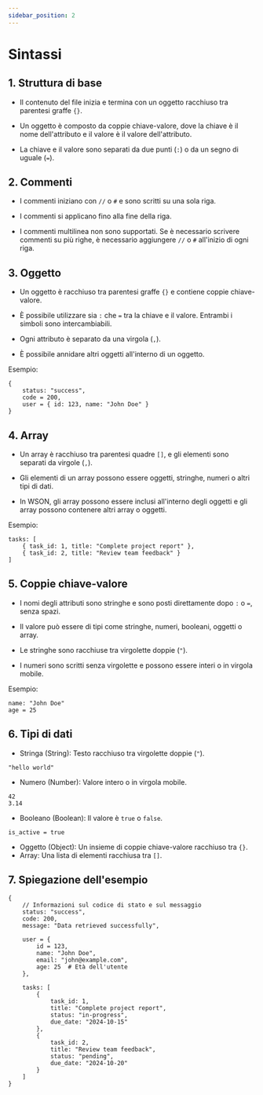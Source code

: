 ```yaml
---
sidebar_position: 2
---
```


# Sintassi

## 1. Struttura di base
* Il contenuto del file inizia e termina con un oggetto racchiuso tra parentesi graffe `{}`.

* Un oggetto è composto da coppie chiave-valore, dove la chiave è il nome dell'attributo e il valore è il valore dell'attributo.

* La chiave e il valore sono separati da due punti (`:`) o da un segno di uguale (`=`).

## 2. Commenti
* I commenti iniziano con `//` o `#` e sono scritti su una sola riga.

* I commenti si applicano fino alla fine della riga.

* I commenti multilinea non sono supportati. Se è necessario scrivere commenti su più righe, è necessario aggiungere `//` o `#` all'inizio di ogni riga.

## 3. Oggetto
* Un oggetto è racchiuso tra parentesi graffe `{}` e contiene coppie chiave-valore.

* È possibile utilizzare sia `:` che `=` tra la chiave e il valore. Entrambi i simboli sono intercambiabili.

* Ogni attributo è separato da una virgola (`,`).

* È possibile annidare altri oggetti all'interno di un oggetto.

Esempio:

```
{
    status: "success",
    code = 200,
    user = { id: 123, name: "John Doe" }
}
```

## 4. Array
* Un array è racchiuso tra parentesi quadre `[]`, e gli elementi sono separati da virgole (`,`).

* Gli elementi di un array possono essere oggetti, stringhe, numeri o altri tipi di dati.

* In WSON, gli array possono essere inclusi all'interno degli oggetti e gli array possono contenere altri array o oggetti.

Esempio:

```
tasks: [
    { task_id: 1, title: "Complete project report" },
    { task_id: 2, title: "Review team feedback" }
]
```

## 5. Coppie chiave-valore
* I nomi degli attributi sono stringhe e sono posti direttamente dopo `:` o `=`, senza spazi.

* Il valore può essere di tipi come stringhe, numeri, booleani, oggetti o array.

* Le stringhe sono racchiuse tra virgolette doppie (`"`).

* I numeri sono scritti senza virgolette e possono essere interi o in virgola mobile.

Esempio:

```
name: "John Doe"
age = 25
```

## 6. Tipi di dati
* Stringa (String): Testo racchiuso tra virgolette doppie (`"`).

```
"hello world"
```

- Numero (Number): Valore intero o in virgola mobile.

```
42
3.14
```

- Booleano (Boolean): Il valore è `true` o `false`.

```
is_active = true
```

* Oggetto (Object): Un insieme di coppie chiave-valore racchiuso tra `{}`.
* Array: Una lista di elementi racchiusa tra `[]`.

## 7. Spiegazione dell'esempio

```ws
{
    // Informazioni sul codice di stato e sul messaggio
    status: "success",
    code: 200,
    message: "Data retrieved successfully",

    user = {
        id = 123,
        name: "John Doe",
        email: "john@example.com",
        age: 25  # Età dell'utente
    },

    tasks: [
        {
            task_id: 1,
            title: "Complete project report",
            status: "in-progress",
            due_date: "2024-10-15"
        },
        {
            task_id: 2,
            title: "Review team feedback",
            status: "pending",
            due_date: "2024-10-20"
        }
    ]
}
```